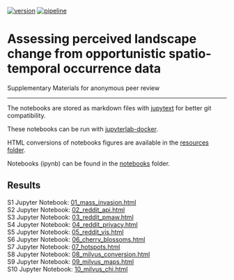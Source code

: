 [![version](https://anonymous-peer12345.github.io/anonymous-peer123456.github.io/resources/html/version.svg)][static-gl-url] [![pipeline](https://anonymous-peer12345.github.io/anonymous-peer123456.github.io/resources/html/pipeline.svg)][static-gl-url]

# Assessing perceived landscape change from opportunistic spatio-temporal occurrence data

Supplementary Materials for anonymous peer review

------

The notebooks are stored as markdown files with [jupytext][1] for better git compatibility.

These notebooks can be run with [jupyterlab-docker][2].

HTML conversions of notebooks figures are available in the [resources folder](https://github.com/anonymous-peer12345/anonymous-peer123456.github.io/tree/main/resources).

Notebooks (ipynb) can be found in the [notebooks](https://github.com/anonymous-peer12345/anonymous-peer123456.github.io/tree/main/notebooks) folder.

## Results

S1 Jupyter Notebook: [01_mass_invasion.html][01]  
S2 Jupyter Notebook: [02_reddit_api.html][02]  
S3 Jupyter Notebook: [03_reddit_pmaw.html][03]  
S4 Jupyter Notebook: [04_reddit_privacy.html][04]  
S5 Jupyter Notebook: [05_reddit_vis.html][05]  
S6 Jupyter Notebook: [06_cherry_blossoms.html][06]  
S7 Jupyter Notebook: [07_hotspots.html][07]  
S8 Jupyter Notebook: [08_milvus_conversion.html][08]  
S9 Jupyter Notebook: [09_milvus_maps.html][09]  
S10 Jupyter Notebook: [10_milvus_chi.html][10]  

[1]: https://github.com/mwouts/jupytext
[2]: https://gitlab.vgiscience.de/lbsn/tools/jupyterlab
[01]: https://anonymous-peer12345.github.io/anonymous-peer123456.github.io/resources/html/01_mass_invasion.html
[02]: https://anonymous-peer12345.github.io/anonymous-peer123456.github.io/resources/html/02_reddit_api.html
[03]: https://anonymous-peer12345.github.io/anonymous-peer123456.github.io/resources/html/03_reddit_pmaw.html
[04]: https://anonymous-peer12345.github.io/anonymous-peer123456.github.io/resources/html/04_reddit_privacy.html
[05]: https://anonymous-peer12345.github.io/anonymous-peer123456.github.io/resources/html/05_reddit_vis.html
[06]: https://anonymous-peer12345.github.io/anonymous-peer123456.github.io/resources/html/06_cherry_blossoms.html
[07]: https://anonymous-peer12345.github.io/anonymous-peer123456.github.io/resources/html/07_hotspots.html
[08]: https://anonymous-peer12345.github.io/anonymous-peer123456.github.io/resources/html/08_milvus_conversion.html
[09]: https://anonymous-peer12345.github.io/anonymous-peer123456.github.io/resources/html/09_milvus_maps.html
[10]: https://anonymous-peer12345.github.io/anonymous-peer123456.github.io/resources/html/10_milvus_chi.html
[static-gl-url]: https://gitlab.hrz.tu-chemnitz.de/ad/temporal_landscapes
